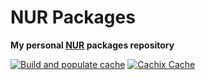 # NUR Packages

**My personal [NUR](https://github.com/nix-community/NUR) packages repository**

[![Build and populate cache](https://github.com/brpaz/nur-packages/workflows/Build%20and%20populate%20cache/badge.svg)](https://github.com/brpaz/nur-packages/actions)
[![Cachix Cache](https://img.shields.io/badge/cachix-brpaz-blue.svg)](https://<YOUR_CACHIX_CACHE_NAME>.cachix.org)

